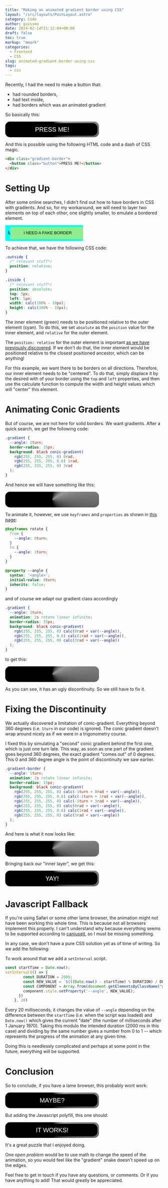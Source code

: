```yaml
---
title: "Making an animated gradient border using CSS"
layout: "/src/layouts/PostLayout.astro"
category: Code
author: guissmo
date: 2024-02-14T21:12:04+00:00
draft: false
toc: true
markup: "mmark"
categories:
  - Frontend
  - CSS
slug: animated-gradient-border-using-css
tags:
  - css
---
```


Recently, I had the need to make a button that:

- had rounded borders,
- had text inside,
- had borders which was an animated gradient

So basically this:

<!--raw html-->
<div class="gradient-border polyfill-gradient-animation">
  <button class="button">
  PRESS ME!
  </button>
</div>

And this is possible using the following HTML code and a dash of CSS magic.

```html
<div class="gradient-border">
  <button class="button">PRESS ME!</button>
</div>
```

# Setting Up

After some online searches, I didn't find out how to have borders in CSS with gradients. And so, for my workaround, we will need to layer two elements on top of each other, one slightly smaller, to emulate a bordered element.

<!--raw html-->
<div style="max-width: 90%; overflow: hidden;">
<div class="pretend-border">
  ME PRETENDING TO BE A BORDER
  <button class="needs-border">
  I NEED A FAKE BORDER
  </button>
</div>
</div>

To achieve that, we have the following CSS code:

```css
.outside {
  /* relevant stuff*/
  position: relative;
}

.inside {
  /* relevant stuff*/
  position: absolute;
  top: 5px;
  left: 5px;
  width: calc(100% - 10px);
  height: calc(100% - 10px);
}
```

The inner element (green) needs to be positioned relative to the outer element (cyan). To do this, we set `absolute` as the `position` value for the inner element, and `relative` for the outer element.

The `position: relative` for the outer element is important [as we have previously discovered](/blog/bypassing-overflow-hidden-rule-in-css/#position-absolute). If we don't do that, the inner element would be positioned relative to the closest positioned ancestor, which can be anything!

For this example, we want there to be borders on all directions. Therefore, our inner element needs to be "centered". To do that, simply displace it by the desired with of your border using the `top` and `left` properties, and then use the calculate function to compute the width and height values which will "center" this element.

# Animating Conic Gradients

But of course, we are not here for solid borders. We want gradients. After a quick search, we get the following code:

```css
.gradient {
  --angle: 1turn;
  border-radius: 15px;
  background: black conic-gradient(
    rgb(255, 255, 255, 0) 0rad,
    rgb(255, 255, 255, 0.6) 1rad,
    rgb(255, 255, 255, 0) 3rad
  );
}
```

And hence we will have something like this:

<!--raw html-->
<div class="gradient-border no-animation">
</div>

To animate it, however, we use `keyframes` and `properties` as shown in [this page](https://www.bram.us/2021/01/29/animating-a-css-gradient-border/):

```css
@keyframes rotate {
  from {
    --angle: 0turn;
  }
  to {
    --angle: 1turn;
  }
}

@property --angle {
  syntax: '<angle>';
  initial-value: 0turn;
  inherits: false;
}
```

and of course we adapt our gradient class accordingly

```css
.gradient {
  --angle: 1turn;
  animation: 2s rotate linear infinite;
  border-radius: 15px;
  background: black conic-gradient(
    rgb(255, 255, 255, 0) calc(0rad + var(--angle)),
    rgb(255, 255, 255, 0.6) calc(1rad + var(--angle)),
    rgb(255, 255, 255, 0) calc(3rad + var(--angle))
  );
}
```

to get this:

<!--raw html-->
<div class="bad-animation polyfill-gradient-animation">
</div>

As you can see, it has an ugly discontinuity. So we still have to fix it.

# Fixing the Discontinuity

We actually discovered a limitation of conic-gradient. Everything beyond 360 degrees (i.e. `1turn` in our code) is ignored. The conic gradient doesn't wrap around nicely as if we were in a trigonometry course.

I fixed this by simulating a "second" conic gradient behind the first one, which is just one turn late. This way, as soon as one part of the gradient goes beyond $360$ degrees, the exact gradient "comes out" of $0$ degrees. This $0$ and $360$ degree angle is the point of discontinuity we saw earlier.

```css
.gradient-border {
  --angle: 1turn;
  animation: 2s rotate linear infinite;
  border-radius: 15px;
  background: black conic-gradient(
    rgb(255, 255, 255, 0) calc(-1turn + 0rad + var(--angle)),
    rgb(255, 255, 255, 0.6) calc(-1turn + 1rad + var(--angle)),
    rgb(255, 255, 255, 0) calc(-1turn + 3rad + var(--angle)),
    rgb(255, 255, 255, 0) calc(0rad + var(--angle)),
    rgb(255, 255, 255, 0.6) calc(1rad + var(--angle)),
    rgb(255, 255, 255, 0) calc(3rad + var(--angle))
  );
}
```

And here is what it now looks like:

<!--raw html-->
<div class="gradient-border polyfill-gradient-animation">
</div>

Bringing back our "inner layer", we get this:

<!--raw html-->
<div class="gradient-border polyfill-gradient-animation">
  <button class="button">YAY!</button>
</div>

# Javascript Fallback

If you're using Safari or some other lame browser, the animation might not have been working this whole time. This is because not all browsers implement this properly. I can't understand why because everything seems to be supported according to [caniuseit](https://caniuse.com/), so I must be missing something.

In any case, we don't have a pure CSS solution yet as of time of writing. So we add the following:

To work around that we add a `setInterval` script.

```javascript
const startTime = Date.now();
setInterval(() => {
        const DURATION = 2000;
        const NEW_VALUE = `${((Date.now() - startTime) % DURATION) / DURATION}turn`;
        const COMPONENT = Array.from(document.getElementsByClassName("gradient-border")).forEach( (component) => {
        component.style.setProperty('--angle', NEW_VALUE);
      })
    }, 20)
```

Every $20$ milliseconds, it changes the value of `--angle` depending on the difference between the `startTime` (i.e. when the script was loaded) and `Date.now()` which gives the current "date" (the number of milliseconds after 1 January 1970). Taking this modulo the intended duration ($2000$ ms in this case) and dividing by the same number gives a number from $0$ to $1$ -- which represents the progress of the animation at any given time.

Doing this is needlessly complicated and perhaps at some point in the future, everything will be supported.

# Conclusion

So to conclude, if you have a lame browser, this probably wont work:

<!--raw html-->
<div class="gradient-border">
  <button class="button">MAYBE?</button>
</div>

But adding the Javascript polyfill, this one should:

<!--raw html-->
<div class="gradient-border polyfill-gradient-animation">
  <button class="button">IT WORKS!</button>
</div>

It's a great puzzle that I enjoyed doing.

One _open problem_ would be to use math to change the speed of the animation, so you would feel like the "gradient" snake doesn't speed up on the edges.

Feel free to get in touch if you have any questions, or comments. Or if you have anything to add! That would greatly be appreciated.

<script>

const startTime = Date.now();

setInterval(() => {
      const DURATION = 2000;
      const NEW_VALUE = `${((Date.now() - startTime) % DURATION) / DURATION}turn`;
      const COMPONENT = Array.from(document.getElementsByClassName("polyfill-gradient-animation")).forEach( (component) => {
        component.style.setProperty('--angle', NEW_VALUE);
      })
  }, 20)

</script>

<style>

.no-animation {
  animation: unset!important;
}


.pretend-border {
  position: relative;
  width: fit-content;
  overflow: hidden;
  height: 50px;
  background: cyan;
  display: flex;
  justify-content: center;
  align-items: center;
  padding: 0 8px;
}

@keyframes reveal {
  0% {
    transform: translateX(0%);
  }
  25% {
    transform: translateX(120%);
  }
  50% {
    transform: translateX(120%);
  }
  75% {
    transform: translateX(0%);
  }
}

.needs-border {
  position: absolute;
  top: 5px;
  left: 5px;
  border-radius: 0;
  width: calc(100% - 10px);
  height: calc(100% - 10px);
  animation: 5s reveal linear infinite;
  
  background: lightgreen;
  color: black;
  border: 0;
  display: flex;
  justify-content: center;
  align-items: center;
}

@keyframes rotate {
  from {
    --angle: 0turn;
  }
  to {
    --angle: 1turn;
  }
}

@property --angle {
  syntax: '<angle>'; /* this one is important */
  initial-value: 0turn;
  inherits: false;
}

.gradient-border {
  --angle: 0turn;
  animation: 2s rotate linear infinite;
  /* padding: 2px; */
  border-radius: 15px;
  background: black conic-gradient(
                  rgb(255, 255, 255, 0) calc(-1turn + 0rad + var(--angle)),
                  rgb(255, 255, 255, 0.6) calc(-1turn + 1rad + var(--angle)),
                  rgb(255, 255, 255, 0) calc(-1turn + 3rad + var(--angle)),
                  rgb(255, 255, 255, 0) calc(0rad + var(--angle)),
                  rgb(255, 255, 255, 0.6) calc(1rad + var(--angle)),
                  rgb(255, 255, 255, 0) calc(3rad + var(--angle))
  );

  position: relative;
  width: min(300px, 95vw);
  height: 50px;
}

.bad-animation {
  --angle: 0.8turn;
  animation: 2s rotate linear infinite;
  /* padding: 2px; */
  border-radius: 15px;
  background: black conic-gradient(
                  /* rgb(255, 255, 255, 0) calc(-1turn + 0rad + var(--angle)),
                  rgb(255, 255, 255, 0.6) calc(-1turn + 1rad + var(--angle)),
                  rgb(255, 255, 255, 0) calc(-1turn + 3rad + var(--angle)), */
                  rgb(255, 255, 255, 0) calc(0rad + var(--angle)),
                  rgb(255, 255, 255, 0.6) calc(1rad + var(--angle)),
                  rgb(255, 255, 255, 0) calc(3rad + var(--angle))
  );

  position: relative;
  width: min(300px, 95vw);
  height: 50px;
  pointer-events: none;
}

.button {
  
  position: absolute;
  cursor: pointer;
  z-index: 10;
  
  font-size: 20px;

  background: black;
  color: white;

  width: calc(100% - 10px);
  height: calc(100% - 10px);
  top: 5px;
  left: 5px;

  border-radius: 15px;
  border: 0px;
  display: flex;
  justify-content: center;
  align-items: center;

}


</style>
